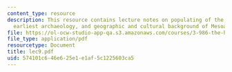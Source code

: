```yaml
---
content_type: resource
description: This resource contains lecture notes on populating of the New World,
  earliest archaeology, and geographic and cultural background of Mesoamerica.
file: https://ol-ocw-studio-app-qa.s3.amazonaws.com/courses/3-986-the-human-past-introduction-to-archaeology-fall-2006/574101c646e625e1e1af5c1225603ca5_lec9.pdf
file_type: application/pdf
resourcetype: Document
title: lec9.pdf
uid: 574101c6-46e6-25e1-e1af-5c1225603ca5
---
```

